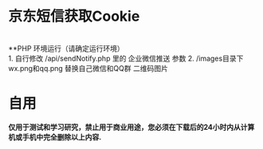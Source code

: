 # 京东短信获取Cookie

<br/>
**PHP 环境运行（请确定运行环境）
<br/>
1. 自行修改 /api/sendNotify.php 里的 企业微信推送 参数
2. /images目录下 wx.png和qq.png 替换自己微信和QQ群 二维码图片

# 自用
**仅用于测试和学习研究，禁止用于商业用途，您必须在下载后的24小时内从计算机或手机中完全删除以上内容.**  </br>
